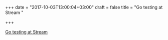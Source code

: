 +++
date = "2017-10-03T13:00:04+03:00"
draft = false
title = "Go testing at Stream  "

+++

<p><a href="https://getstream.io/blog/how-we-test-go-at-stream/">Go testing at Stream  </a></p>
